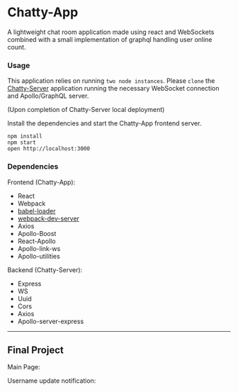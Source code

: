 Chatty-App
=====================

A lightweight chat room application made using react and WebSockets combined with a small implementation of graphql handling user online count.

### Usage

This application relies on running `two node instances`.  Please `clone` the [Chatty-Server](https://github.com/alex-ac2/chatty-server) application running the necessary WebSocket connection and Apollo/GraphQL server.  

(Upon completion of Chatty-Server local deployment)

Install the dependencies and start the Chatty-App frontend server.

```
npm install
npm start
open http://localhost:3000
```

### Dependencies

Frontend (Chatty-App):
* React
* Webpack
* [babel-loader](https://github.com/babel/babel-loader)
* [webpack-dev-server](https://github.com/webpack/webpack-dev-server)
* Axios
* Apollo-Boost
* React-Apollo
* Apollo-link-ws
* Apollo-utilities 

Backend (Chatty-Server):
* Express
* WS
* Uuid
* Cors
* Axios
* Apollo-server-express

---

## Final Project

Main Page:


Username update notification: 
